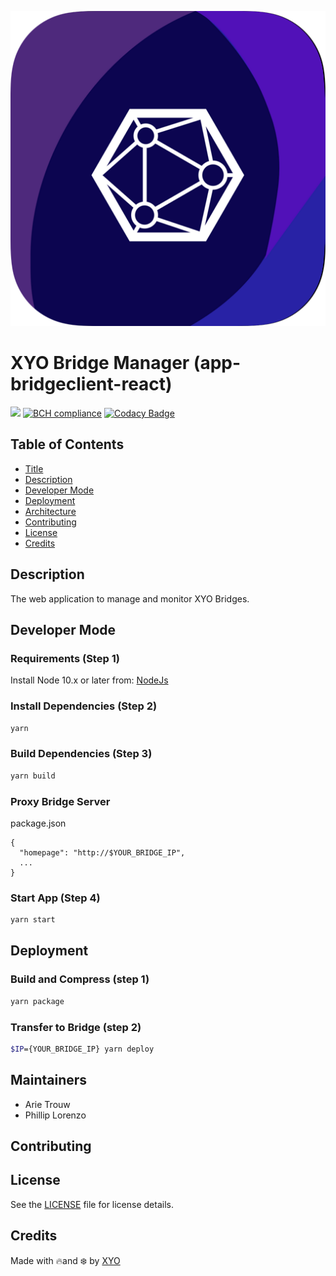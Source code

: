 ![Logo](logo.png)

# XYO Bridge Manager (app-bridgeclient-react)

![](https://github.com/XYOracleNetwork/app-bridgeclient-react/workflows/Build/badge.svg) [![BCH compliance](https://bettercodehub.com/edge/badge/XYOracleNetwork/app-bridgeclient-react?branch=master)](https://bettercodehub.com/) [![Codacy Badge](https://api.codacy.com/project/badge/Grade/9abe7a50ef444b069283f3c1b81af5db)](https://www.codacy.com?utm_source=github.com&amp;utm_medium=referral&amp;utm_content=XYOracleNetwork/app-bridgeclient-react&amp;utm_campaign=Badge_Grade)

## Table of Contents

-   [Title](#app-bridgeclient-react)
-   [Description](#description)
-   [Developer Mode](#developer-mode)
-   [Deployment](#deployment)
-   [Architecture](#architecture)
-   [Contributing](#contributing)
-   [License](#license)
-   [Credits](#credits)


## Description

The web application to manage and monitor XYO Bridges.

## Developer Mode

### Requirements (Step 1)

Install Node 10.x or later from: [NodeJs](https://nodejs.org/en/download/current/)

### Install Dependencies (Step 2)

```bash
yarn
```

### Build Dependencies (Step 3)

```bash
yarn build
```

### Proxy Bridge Server

package.json
```
{
  "homepage": "http://$YOUR_BRIDGE_IP",
  ...
}
```

### Start App (Step 4)

```bash
yarn start
```

## Deployment

### Build and Compress (step 1)

```bash
yarn package
```

### Transfer to Bridge (step 2)

```bash
$IP={YOUR_BRIDGE_IP} yarn deploy
```

## Maintainers

-   Arie Trouw
-   Phillip Lorenzo

## Contributing

## License

See the [LICENSE](LICENSE) file for license details.

## Credits

Made with 🔥and ❄️ by [XYO](https://www.xyo.network)
